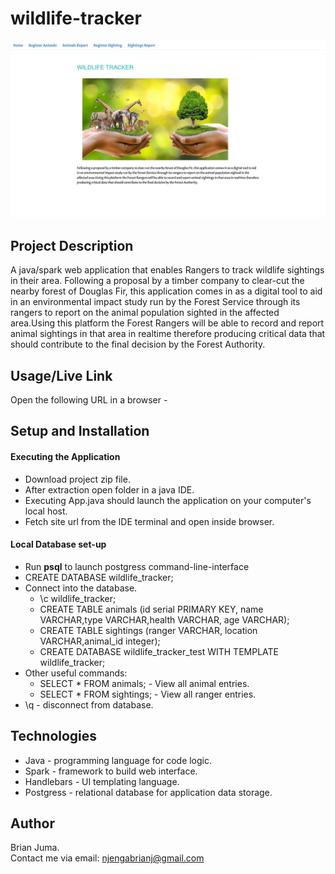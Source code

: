 # wildlife-tracker
<p align="center"><img src="Screenshot.png"></p>

## Project Description
A java/spark web application that enables Rangers to track wildlife sightings in their area. Following 
a proposal by a timber company to clear-cut the nearby forest of Douglas Fir, this application
comes in as a digital tool to aid in an environmental impact study run by the Forest Service through
its rangers to report on the animal population sighted in the affected area.Using this platform
the Forest Rangers will be able to record and report animal sightings in that area in realtime 
therefore producing critical data that should contribute to the final decision by the Forest Authority.

## Usage/Live Link
Open the following URL in a browser -  

## Setup and Installation
#### Executing the Application
* Download project zip file.
* After extraction open folder in a java IDE.
* Executing App.java should launch the application on your computer's local host.
* Fetch site url from the IDE terminal and open inside browser.

#### Local Database set-up
* Run **psql** to launch postgress command-line-interface
* CREATE DATABASE wildlife_tracker;
* Connect into the database.
  * \c wildlife_tracker;
  * CREATE TABLE animals (id serial PRIMARY KEY, name VARCHAR,type VARCHAR,health VARCHAR, age VARCHAR);
  * CREATE TABLE sightings (ranger VARCHAR, location VARCHAR,animal_id integer);
  * CREATE DATABASE wildlife_tracker_test WITH TEMPLATE wildlife_tracker;
* Other useful commands:
    * SELECT * FROM animals; - View all animal entries.
    * SELECT * FROM sightings; - View all ranger entries.
* \q - disconnect from database.

## Technologies 
* Java - programming language for code logic.
* Spark - framework to build web interface.
* Handlebars - UI templating language.
* Postgress - relational database for application data storage.

## Author
Brian Juma.
<br>
Contact me via email: njengabrianj@gmail.com